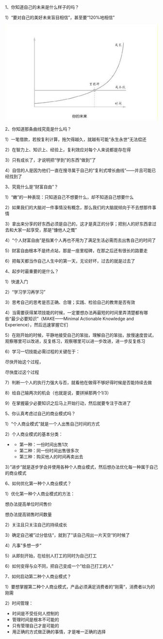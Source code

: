 1、你知道自己的未来是什么样子的吗？

1）“要对自己的美好未来盲目相信”，甚至要“120%地相信”

![clipboard](%E8%B4%A2%E5%AF%8C%E8%87%AA%E7%94%B1%E4%B9%8B%E8%B7%AF.assets/clipboard.png)

2、你知道那条曲线究竟是什么吗？

1）一笔借款，若按复利计算，拖欠得越久，就越有可能“永生永世”无法偿还

2）在智力上、知识上、经验上，复利效应对每个人来说都是存在得

3）只有成长了，才说明把“学到”的东西“做到”了

4）自信的人是因为他们一直在搜寻属于自己的“复利式增长曲线”——并且可能已经找到了

3、究竟什么是“财富自由”？

1）“嫩”的一种表现：只知道自己不想要什么，却不知道自己想要什么

2）如果我们的大脑对一件事情没有概念，那么我们的大脑就倾向于不去想那件事情

3）拿出来分享的好东西必须是自己的，这才是真正的分享；把别人的好东西拿过去和大家一起享受，那是“慷他人之慨”

4）“个人财富自由”是指某个人再也不用为了满足生活必需而去出售自己的时间了

5）财富自由根本不是终点站，那是一座里程碑，在那之后还有很长的路要走

6）把每天都当作自己人生中的第一天，无论好坏，过去的就是过去了

4、起步时最重要的是什么？

1）快速入门

2）“学习学习再学习”

3）思考自己的思考是否正确、合理；实践、检验自己的教育是否有效

4）当需要获得某项技能的时候，一定要想办法再最短的时间里弄清楚都有哪些“最少必要知识”（MAKE——Minimal Actionable Knowledge and Experience），然后迅速掌握它们

5）在刚开始的时候，平静地接受自己的笨拙，理解自己的笨拙，放慢速度尝试，观察哪里可以改进，反复练习，观察哪里可以进一步改进，进一步反复练习

6）学习一切技能必需过程的关键在于：

尽快开始这个过程，

尽快度过这个过程

7）判断一个人的执行力强大与否，就看他在做得不够好得时候是否能持续去做

8）给自己输两次的机会（也就是说，要拼掉那两个1/3）

9）在掌握最少必要知识之后马上开始行动，然后就要专注于改进了

5、你认真考虑过自己的商业模式吗？

1）“个人商业模式”就是一个人出售自己时间的方式

2）个人商业模式的基本分类：

- - 第一种：一份时间出售1次
  - 第二种：同一份时间出售很多次
  - 第三种：购买他人的时间再卖出去

3）”进步“就是逐步学会并使用各种个人商业模式，然后想办法优化每一种属于自己的商业模式

6、如何优化第一种个人商业模式？

1）优化第一种个人商业模式的方法：

想办法提高单位时间售价

想办法提高销售时间数量

2）关注且只关注自己的持续成长

3）确定自己被”过分低估“，就到了”该自己闯出一片天空“的时候了

4）凡事”多想一步“

5）从即刻开始，在给别人打工的同时为自己打工

6）如何变得与众不同，把自己变成一个”给自己打工的人“

7、如何启动第二种个人商业模式？

1）要想掌握第二种个人商业模式，产品必须满足消费者的”刚需“，消费者以为的刚需

2）时间管理：

- 时间是不受任何人控制的
- 管理时间是根本不可能的
- 只有管理自己才是可能的
- 用正确的方式做正确的事情，才是唯一正确的选择